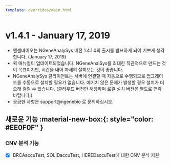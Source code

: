 ```yaml
---
template: overrides/main.html
---
```


# v1.4.1 - January 17, 2019

* 엔젠바이오는 NGeneAnalySys 버전 1.4.1.0의 출시를 발표하게 되어 기쁘게 생각합니다. (January 17, 2019)
* 퀵 매뉴얼이 업데이트되었습니다. NGeneAnalSys를 최대한 직관적으로 만드는 것이 목표이지만, 시간을 내어 자세히 살펴보는 것이 좋습니다.
* NGeneAnalySys 클라이언트는 서버에 연결할 때 자동으로 수행되므로 업그레이드를 수동으로 설치할 필요가 없습니다. 예기치 않은 문제가 발생할 경우 설치가 더 오래 걸릴 수 있습니다. (클라우드 버전만 해당하며 로컬 설치 버전은 별도로 연락 바랍니다.)
* 궁금한 사항은 support@ngenebio 로 문의하십시오.

## 새로운 기능 :material-new-box:{: style="color: #EE0F0F" } 


### CNV 분석 기능

* [x] BRCAaccuTest, SOLIDaccuTest, HEREDaccuTest에 대한 CNV 분석 지원

